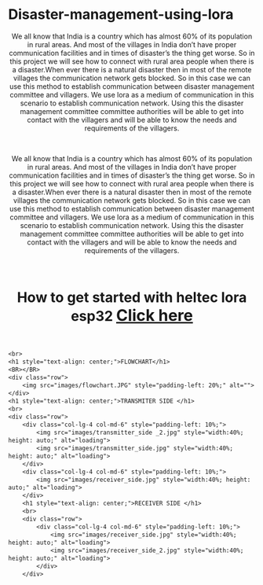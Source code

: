 # Disaster-management-using-lora
<p style="text-align: center; ">We all know that India is a country which has almost 60% of its population
        in rural areas. And most of the villages in India don’t have proper communication facilities and in times
        of disaster’s the thing get worse. So in this project we will see how to connect with rural area people when
        there is a disaster.When ever there is a natural disaster then in most of the remote villages the
        communication network gets blocked. So in this case we can use this method to establish communication
        between disaster management committee and villagers. We use lora as a medium of communication in
        this scenario to establish communication network. Using this the disaster management committee
        committee authorities will be able to get into contact with the villagers and will be able to know the needs
        and requirements of the villagers.
    </p>
    <br>
    <p style="text-align: center;" >We all know that India is a country which has almost 60% of its population
        in rural areas. And most of the villages in India don’t have proper communication facilities and in times
        of disaster’s the thing get worse. So in this project we will see how to connect with rural area people when
        there is a disaster.When ever there is a natural disaster then in most of the remote villages the
        communication network gets blocked. So in this case we can use this method to establish communication
        between disaster management committee and villagers. We use lora as a medium of communication in
        this scenario to establish communication network. Using this the disaster management committee
        committee authorities will be able to get into contact with the villagers and will be able to know the needs
        and requirements of the villagers.
    </p>
    <br>
    <h1 style="text-align: center;" >How to get started with heltec lora esp32 <a href="https://docs.heltec.org/en/node/esp32/quick_start.html" target="_blank" style="font-size: 2rem; ">Click here</a></h1>
    <br>
    
    <br>
    <h1 style="text-align: center;">FLOWCHART</h1>
    <BR></BR>
    <div class="row">
        <img src="images/flowchart.JPG" style="padding-left: 20%;" alt="">
    </div>
    <h1 style="text-align: center;">TRANSMITER SIDE </h1>
    <br>
    <div class="row">
        <div class="col-lg-4 col-md-6" style="padding-left: 10%;">
            <img src="images/transmitter_side _2.jpg" style="width:40%; height: auto;" alt="loading">
            <img src="images/transmitter_side.jpg" style="width:40%; height: auto;" alt="loading">
        </div>
        <div class="col-lg-4 col-md-6" style="padding-left: 10%;">
            <img src="images/receiver_side.jpg" style="width:40%; height: auto;" alt="loading">
        </div>
        <h1 style="text-align: center;">RECEIVER SIDE </h1>
        <br>
        <div class="row">
            <div class="col-lg-4 col-md-6" style="padding-left: 10%;">
                <img src="images/receiver_side.jpg" style="width:40%; height: auto;" alt="loading">
                <img src="images/receiver_side_2.jpg" style="width:40%; height: auto;" alt="loading">
            </div>
        </div>
